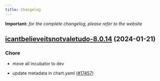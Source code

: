 ```yaml
---
title: Changelog
---
```


**Important:**
*for the complete changelog, please refer to the website*



## [icantbelieveitsnotvaletudo-8.0.14](https://github.com/truecharts/charts/compare/icantbelieveitsnotvaletudo-8.0.13...icantbelieveitsnotvaletudo-8.0.14) (2024-01-21)

### Chore



- move all incubator to dev

- update metadata in chart.yaml ([#17457](https://github.com/truecharts/charts/issues/17457))